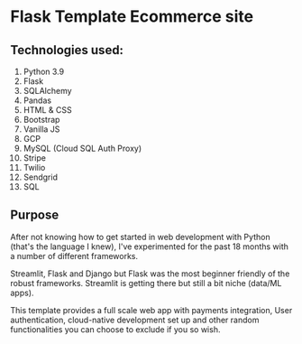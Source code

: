 # Flask Template Ecommerce site

## Technologies used:
<ol>
<li>Python 3.9
<li>Flask
<li>SQLAlchemy
<li>Pandas
<li>HTML & CSS
<li>Bootstrap
<li>Vanilla JS
<li>GCP
<li>MySQL (Cloud SQL Auth Proxy)
<li>Stripe
<li>Twilio
<li>Sendgrid
<li>SQL
</ol>

## Purpose
After not knowing how to get started in web development with Python (that's the language I knew), I've experimented for the past 18 months with a number of different frameworks.

Streamlit, Flask and Django but Flask was the most beginner friendly of the robust frameworks. Streamlit is getting there but still a bit niche (data/ML apps).

This template provides a full scale web app with payments integration, User authentication, cloud-native development set up and other random functionalities you can choose to exclude if you so wish.



